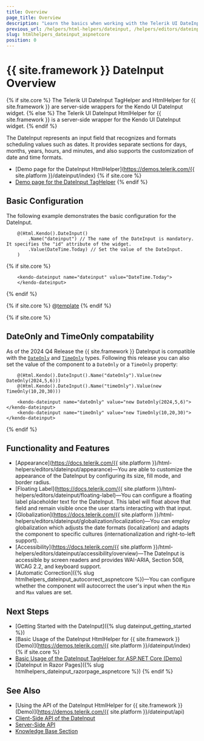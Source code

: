 ```yaml
---
title: Overview
page_title: Overview
description: "Learn the basics when working with the Telerik UI DateInput component for {{ site.framework }}."
previous_url: /helpers/html-helpers/dateinput, /helpers/editors/dateinput/overview
slug: htmlhelpers_dateinput_aspnetcore
position: 0
---
```


# {{ site.framework }} DateInput Overview

{% if site.core %}
The Telerik UI DateInput TagHelper and HtmlHelper for {{ site.framework }} are server-side wrappers for the Kendo UI DateInput widget.
{% else %}
The Telerik UI DateInput HtmlHelper for {{ site.framework }} is a server-side wrapper for the Kendo UI DateInput widget.
{% endif %}

The DateInput represents an input field that recognizes and formats scheduling values such as dates. It provides separate sections for days, months, years, hours, and minutes, and also supports the customization of date and time formats.

* [Demo page for the DateInput HtmlHelper](https://demos.telerik.com/{{ site.platform }}/dateinput/index)
{% if site.core %}
* [Demo page for the DateInput TagHelper](https://demos.telerik.com/aspnet-core/dateinput/tag-helper)
{% endif %}

## Basic Configuration

The following example demonstrates the basic configuration for the DateInput.

```HtmlHelper
    @(Html.Kendo().DateInput()
        .Name("dateinput") // The name of the DateInput is mandatory. It specifies the "id" attribute of the widget.
        .Value(DateTime.Today) // Set the value of the DateInput.
    )
```
{% if site.core %}
```TagHelper
    <kendo-dateinput name="dateinput" value="DateTime.Today">
    </kendo-dateinput>
```
{% endif %}

{% if site.core %}
@[template](/_contentTemplates/core/declarative-initialization-note.md#declarative-initialization-note)
{% endif %}

{% if site.core %}
## DateOnly and TimeOnly compatability

As of the 2024 Q4 Release the {{ site.framework }} DateInput is compatible with the [`DateOnly`](https://learn.microsoft.com/en-us/dotnet/api/system.dateonly?view=net-8.0) and [`TimeOnly`](https://learn.microsoft.com/en-us/dotnet/api/system.timeonly?view=net-8.0) types. Following this release you can also set the value of the component to a `DateOnly` or a `TimeOnly` property:

```HtmlHelper
    @(Html.Kendo().DateInput().Name("dateOnly").Value(new DateOnly(2024,5,6)))
    @(Html.Kendo().DateInput().Name("timeOnly").Value(new TimeOnly(10,20,30)))
```
```TagHelper
    <kendo-dateinput name="dateOnly" value="new DateOnly(2024,5,6)"></kendo-dateinput>
    <kendo-dateinput name="timeOnly" value="new TimeOnly(10,20,30)"></kendo-dateinput>
```
{% endif %}

## Functionality and Features

* [Appearance](https://docs.telerik.com/{{ site.platform }}/html-helpers/editors/dateinput/appearance)&mdash;You are able to customize the appearance of the DateInput by configuring its size, fill mode, and border radius.
* [Floating Label](https://docs.telerik.com/{{ site.platform }}/html-helpers/editors/dateinput/floating-label)&mdash;You can configure a floating label placeholder text for the DateInput. This label will float above that field and remain visible once the user starts interacting with that input.
* [Globalization](https://docs.telerik.com/{{ site.platform }}/html-helpers/editors/dateinput/globalization/localization)&mdash;You can employ globalization which adjusts the date formats (localization) and adapts the component to specific cultures (internationalization and right-to-left support).
* [Accessibility](https://docs.telerik.com/{{ site.platform }}/html-helpers/editors/dateinput/accessibility/overview)&mdash;The DateInput is accessible by screen readers and provides WAI-ARIA, Section 508, WCAG 2.2, and keyboard support.
* [Automatic Correction]({% slug htmlhelpers_dateinput_autocorrect_aspnetcore %})&mdash;You can configure whether the component will autocorrect the user's input when the `Min` and `Max` values are set.

## Next Steps

* [Getting Started with the DateInput]({% slug dateinput_getting_started %})
* [Basic Usage of the DateInput HtmlHelper for {{ site.framework }} (Demo)](https://demos.telerik.com/{{ site.platform }}/dateinput/index)
{% if site.core %}
* [Basic Usage of the DateInput TagHelper for ASP.NET Core (Demo)](https://demos.telerik.com/aspnet-core/dateinput/tag-helper)
* [DateInput in Razor Pages]({% slug htmlhelpers_dateinput_razorpage_aspnetcore %})
{% endif %}

## See Also

* [Using the API of the DateInput HtmlHelper for {{ site.framework }} (Demo)](https://demos.telerik.com/{{ site.platform }}/dateinput/api)
* [Client-Side API of the DateInput](https://docs.telerik.com/kendo-ui/api/javascript/ui/dateinput)
* [Server-Side API](/api/dateinput)
* [Knowledge Base Section](/knowledge-base)
